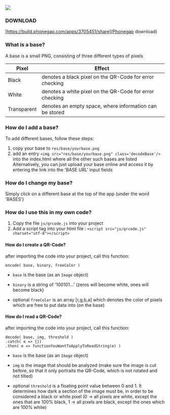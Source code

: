 ![](https://i.imgur.com/clITFAl.jpg)

### DOWNLOAD
[https://build.phonegap.com/apps/3705451/share](Phonegap download)

### What is a base?
A base is a small PNG, consisting of three different types of pixels


| Pixel			| Effect													|
| ------------- | --------------------------------------------------------- |
| Black			| denotes a black pixel on the QR-Code for error checking	|
| White			| denotes a white pixel on the QR-Code for error checking	|
| Transparent	| denotes an empty space, where information can be stored	|

### How do I add a base?
To add different bases, follow these steps:
1. copy your base to ```res/base/yourbase.png```
2. add an entry ```<img src="res/base/yourbase.png" class='decodeBase'/>``` into the index.html where all the other such bases are listed
Alternatively, you can just upload your base online and access it by entering the link into the 'BASE URL' input fields

### How do I change my base?
Simply click on a different base at the top of the app (under the word 'BASES')

### How do I use this in my own code?
1. Copy the file ```js/qrcode.js``` into your project
2. Add a script tag into your html file : ```<script src="js/qrcode.js" charset="utf-8"></script>```

#### How do I create a QR-Code?
after importing the code into your project, call this function:
```
encode( base, binary, freeColor )
```

* ```base``` is the base (as an ```Image``` object)

* ```binary``` is a string of '100101...' (zeros will become white, ones will become black)

* optional ```freeColor``` is an array [r,g,b,a] which denotes the color of pixels which are free to put data into (on the base)

#### How do I read a QR-Code?
after importing the code into your project, call this function:
```
decode( base, img, threshold )
.catch( e => {})
.then( e => functionYouWantToApplyToReadString(e) )
```

* ```base``` is the base (as an ```Image``` object)

* ```img``` is the image that should be analyzed (make sure the image is cut before, so that it only portraits the QR-Code, which is not rotated and not tilted)

* optional ```threshold``` is a floating point value between 0 and 1. It determines how dark a section of the image must be, in order to be considered a black or white pixel (0 -> all pixels are white, except the ones that are 100% black, 1 -> all pixels are black, except the ones which are 100% white)
